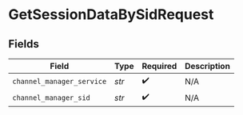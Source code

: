 # GetSessionDataBySidRequest


## Fields

| Field                     | Type                      | Required                  | Description               |
| ------------------------- | ------------------------- | ------------------------- | ------------------------- |
| `channel_manager_service` | *str*                     | :heavy_check_mark:        | N/A                       |
| `channel_manager_sid`     | *str*                     | :heavy_check_mark:        | N/A                       |